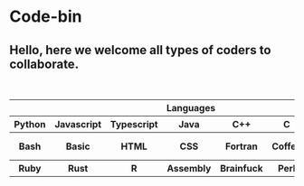 # Code-bin

## Hello, here we welcome all types of coders to collaborate.

<br>
 <table>
  <tr>
    <th colspan=8>Languages</th>
  <tr>
    <th>Python</th>
    <th>Javascript</th>
    <th>Typescript</th>
    <th>Java</th>
    <th>C++</th>
    <th>C</th>
    <th>C#</th>
    <th>F#</th>
  </tr> 
  <tr>
    <th>Bash</th>
    <th>Basic</th>
    <th>HTML</th>
    <th>CSS</th>
    <th>Fortran</th>
    <th>Coffee</th>
    <th>GD script</th>
    <th>Swift</th>
  </tr>
   <tr>
    <th>Ruby</th>
    <th>Rust</th>
    <th>R</th>
    <th>Assembly</th>
    <th>Brainfuck</th>
    <th>Perl</th>
  </tr> 
</table>

<br>

